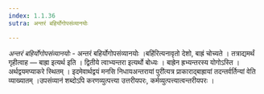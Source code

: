```yaml
---
index: 1.1.36
sutra: अन्तरं बहिर्योगोपसंव्यानयोः

---
```

_अन्तरं बहिर्योगोपसंव्यानयोः_ - अन्तरं बहिर्योगोपसंव्यानयोः ।बहि॑रित्यनावृतो देशो, बाह्रं चोच्यते । तत्राद्यमर्थं गृहीत्वाह — बाह्रा इत्यर्थ इति । द्वितीये त्वाभ्यन्तरा इत्यर्थो बोध्यः । बाह्रेन ह्रभ्यन्तरस्य योगोऽस्ति । अर्थद्वयमप्याकरे स्थितम् । इदमेवार्थद्वयं मनसि निधायअन्तरायां पुरी॑त्यत्र प्राकाराद्बाह्रायां तदन्तर्वर्तिन्यां वेति व्याख्यातम् ।उपसंव्यान॑ शब्दोऽपि करणव्युत्पत्त्या उत्तरीयपरः, कर्मव्युत्पत्त्यात्वन्तरीयपरः ।
